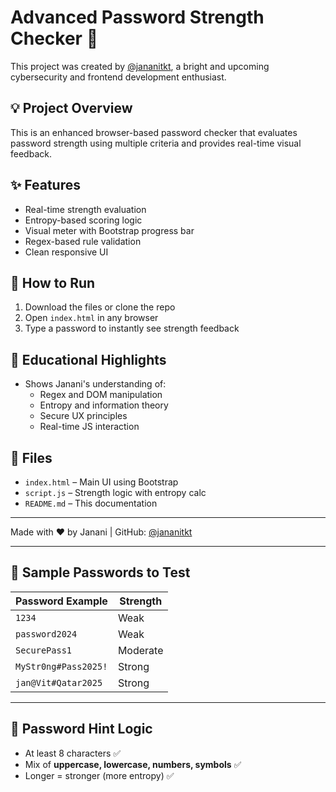 # Advanced Password Strength Checker 🔐

This project was created by [@jananitkt](https://github.com/jananitkt), a bright and upcoming cybersecurity and frontend development enthusiast.

## 💡 Project Overview

This is an enhanced browser-based password checker that evaluates password strength using multiple criteria and provides real-time visual feedback.

## ✨ Features

- Real-time strength evaluation
- Entropy-based scoring logic
- Visual meter with Bootstrap progress bar
- Regex-based rule validation
- Clean responsive UI

## 🚀 How to Run

1. Download the files or clone the repo
2. Open `index.html` in any browser
3. Type a password to instantly see strength feedback

## 🧠 Educational Highlights

- Shows Janani's understanding of:
  - Regex and DOM manipulation
  - Entropy and information theory
  - Secure UX principles
  - Real-time JS interaction

## 📁 Files

- `index.html` – Main UI using Bootstrap
- `script.js` – Strength logic with entropy calc
- `README.md` – This documentation

---

Made with ❤️ by Janani | GitHub: [@jananitkt](https://github.com/jananitkt)


---

## 🔑 Sample Passwords to Test

| Password Example        | Strength |
|-------------------------|----------|
| `1234`                  | Weak     |
| `password2024`          | Weak     |
| `SecurePass1`           | Moderate |
| `MyStr0ng#Pass2025!`    | Strong   |
| `jan@Vit#Qatar2025`     | Strong   |

---

## 🔐 Password Hint Logic

- At least 8 characters ✅
- Mix of **uppercase, lowercase, numbers, symbols** ✅
- Longer = stronger (more entropy) ✅

